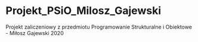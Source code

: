 # Projekt_PSiO_Milosz_Gajewski
Projekt zaliczeniowy z przedmiotu Programowanie Strukturalne i Obiektowe - Miłosz Gajewski 2020
